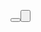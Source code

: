 <RelativeLayout xmlns:android="http://schemas.android.com/apk/res/android"
    xmlns:tools="http://schemas.android.com/tools"
    android:layout_width="match_parent"
    android:layout_height="match_parent"
    android:paddingBottom="@dimen/activity_vertical_margin"
    android:paddingLeft="@dimen/activity_horizontal_margin"
    android:paddingRight="@dimen/activity_horizontal_margin"
    android:paddingTop="@dimen/activity_vertical_margin"
    tools:context=".MainActivity" >


<TextView
    android:id="@+id/header"
    android:layout_width="wrap_content"
    android:layout_height="wrap_content" 
    android:layout_centerHorizontal="true"
    android:layout_marginLeft="10dp"
    android:layout_marginTop="20dp"
    android:textStyle="bold"
    android:text="College Trip Planner"
    />
<Button
    android:id="@+id/start"
    android:layout_below="@+id/header"
    android:layout_width="wrap_content"
    android:layout_height="wrap_content" 
    android:layout_centerHorizontal="true"
    android:text="Start"
    />
<Button
    android:id="@+id/help"
    android:layout_below="@+id/start"
    android:layout_width="wrap_content"
    android:layout_height="wrap_content" 
    android:layout_centerHorizontal="true"
    android:text="Help"
    />
    
</RelativeLayout>
